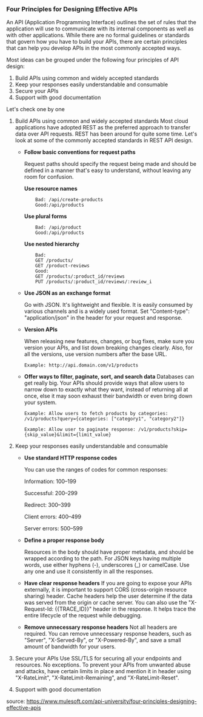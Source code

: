 ### Four Principles for Designing Effective APIs

An API (Application Programming Interface) outlines the set of rules that the application will use to communicate with its internal components as well as with other applications. While there are no formal guidelines or standards that govern how you have to build your APIs, there are certain principles that can help you develop APIs in the most commonly accepted ways.

Most ideas can be grouped under the following four principles of API design:

1. Build APIs using common and widely accepted standards
2. Keep your responses easily understandable and consumable
3. Secure your APIs
4. Support with good documentation

Let's check one by one

1.  Build APIs using common and widely accepted standards
    Most cloud applications have adopted REST as the preferred approach to transfer data over API requests. REST has been around for quite some time. Let's look at some of the commonly accepted standards in REST API design.

    - **Follow basic conventions for request paths**

      Request paths should specify the request being made and should be defined in a manner that's easy to understand, without leaving any room for confusion.

      **Use resource names**

      ```
          Bad: /api/create-products
          Good:/api/products
      ```

      **Use plural forms**

      ```
          Bad: /api/product
          Good:/api/products
      ```

      **Use nested hierarchy**

      ```
          Bad:
          GET /products/
          GET /product-reviews
          Good:
          GET /products/:product_id/reviews
          PUT /products/:product_id/reviews/:review_i
      ```

    - **Use JSON as an exchange format**

      Go with JSON. It's lightweight and flexible. It is easily consumed by various channels and is a widely used format. Set "Content-type": "application/json" in the header for your request and response.

    - **Version APIs**

      When releasing new features, changes, or bug fixes, make sure you version your APIs, and list down breaking changes clearly. Also, for all the versions, use version numbers after the base URL.

      `Example: http://api.domain.com/v1/products`

    - **Offer ways to filter, paginate, sort, and search data**
      Databases can get really big. Your APIs should provide ways that allow users to narrow down to exactly what they want, instead of returning all at once, else it may soon exhaust their bandwidth or even bring down your system.

      `Example: Allow users to fetch products by categories: /v1/products?query={categories: ["category1", "category2"]}`

      `Example: Allow user to paginate response: /v1/products?skip={skip_value}&limit={limit_value}`

2.  Keep your responses easily understandable and consumable

    - **Use standard HTTP response codes**

      You can use the ranges of codes for common responses:

      Information: 100–199

      Successful: 200–299

      Redirect: 300–399

      Client errors: 400–499

      Server errors: 500–599

    - **Define a proper response body**

      Resources in the body should have proper metadata, and should be wrapped according to the path. For JSON keys having multiple words, use either hyphens (-), underscores (\_) or camelCase. Use any one and use it consistently in all the responses.

    - **Have clear response headers**
      If you are going to expose your APIs externally, it is important to support CORS (cross-origin resource sharing) header. Cache headers help the user determine if the data was served from the origin or cache server. You can also use the "X-Request-Id: {{TRACE_ID}}" header in the response. It helps trace the entire lifecycle of the request while debugging.

    - **Remove unnecessary response headers**
      Not all headers are required. You can remove unnecessary response headers, such as "Server", "X-Served-By", or "X-Powered-By", and save a small amount of bandwidth for your users.

3.  Secure your APIs
    Use SSL/TLS for securing all your endpoints and resources. No exceptions. To prevent your APIs from unwanted abuse and attacks, have certain limits in place and mention it in header using "X-RateLimit", "X-RateLimit-Remaining", and "X-RateLimit-Reset".

4.  Support with good documentation

source: https://www.mulesoft.com/api-university/four-principles-designing-effective-apis
